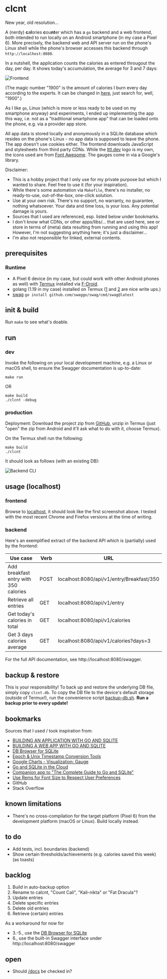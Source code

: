 # clcnt

New year, old resolution...

A (nerdy) **c**a**l**ories **c**ou**nt**er which has a `go` backend and a web frontend, both intended to run locally on an Android smartphone (in my case a Pixel 6).
More precisely, the backend web and API server run on the phone's Linux shell while the phone's browser accesses this backend through `http://localhost:8080`.

In a nutshell, the application counts the calories as entered througout the day, per day. It shows today's accumulation, the average for 3 and 7 days:

![Frontend](frontend.png)

(The magic number "1900" is the amount of calories I burn every day according to the experts. It can be changed in [here](templates/index.tmpl), just search for, well, "1900".)

As I like `go`, Linux (which is more or less ready to be used on my smartphone anyway) and experiments, I ended up implementing the app this way, i.e. not as a "traditional smartphone app" that can be loaded onto the phone, e.g. via a provider app store. 

All app data is stored locally and anonymously in a SQLite database which resides on the phone's Linux - no app data is supposed to leave the phone. The app doesn't use cookies either.
The frontend downloads JavaScript and stylesheets from third party CDNs. While the [lttl.dev](https://lttl.dev) logo is my own, the icons used are from [Font Awesome](https://fontawesome.com/). The gauges come in via a Google's library.

Disclaimer:
- This is a hobby project that I only use for my private purpose but which I wanted to share. Feel free to use it (for your inspiration).
- While there's some automation via `Makefile`, there's no installer, no ready-to-use, out-of-the-box, one-click solution. 
- Use at your own risk. There's no support, no warranty, no guarantee, nothing whatsoever. Your data and time loss, is your loss. Any potential damage is yours.
- Sources that I used are referenced, esp. listed below under bookmarks.
- I don't know what CDNs, or other apps/libs/... that are used here, see or store in terms of (meta) data resulting from running and using this app! However, I'm not suggesting anything here; it's just a disclaimer...
- I'm also not responsible for linked, external contents.

## prerequisites

### Runtime

- A Pixel 6 device (in my case, but could work with other Android phones as well) with [Termux](https://f-droid.org/en/packages/com.termux/) installed via [F-Droid](https://f-droid.org/).
- golang (1.19 in my case) installed on Termux ([1](https://www.techncyber.com/2022/12/golang-in-termux.html) and [2](http://rafalgolarz.com/blog/2017/01/15/running_golang_on_android/) are nice write ups.)
- [swag](https://github.com/swaggo/swag) `go install github.com/swaggo/swag/cmd/swag@latest`

## init & build

Run `make` to see what's doable.

## run

### dev

Invoke the following on your local development machine, e.g. a Linux or macOS shell, to ensure the Swagger documentation is up-to-date:

`make run`

OR

```
make build
./clcnt -debug
```

### production

Deployment: Download the project zip from [GitHub](https://github.com/m5lk3n/clcnt/archive/refs/heads/main.zip), unzip in Termux (just "open" the zip from Android and it'll ask what to do with it, choose Termux).

On the Termux shell run the following:

```
make build
./clcnt
```

It should look as follows (with an existing DB):

![Backend CLI](backend-cli.png)

## usage (localhost)

### frontend

Browse to [localhost](http://localhost:8080), it should look like the first screenshot above. I tested with the most recent Chrome and Firefox versions at the time of writing.

### backend

Here's an exemplified extract of the backend API which is (partially) used by the frontend:

| Use case | Verb | URL |
| --- | --- | --- |
| Add breakfast entry with 350 calories | POST | localhost:8080/api/v1/entry/Breakfast/350 |
| Retrieve all entries | GET | localhost:8080/api/v1/entry |
| Get today's calories in total | GET | localhost:8080/api/v1/calories |
| Get 3 days calories average | GET | localhost:8080/api/v1/calories?days=3 |

For the full API documentation, see http://localhost:8080/swagger.

## backup & restore

This is your responsibility!
To back up and restore the underlying DB file, simply copy `clcnt.db`. To copy the DB file to the device's default storage (outside of Termux!), run the convenience script [backup-db.sh](scripts/backup-db.sh).
**Run a backup prior to every update!**

## bookmarks

Sources that I used / took inspiration from:

- [BUILDING AN APPLICATION WITH GO AND SQLITE](https://www.allhandsontech.com/programming/golang/how-to-use-sqlite-with-go/)
- [BUILDING A WEB APP WITH GO AND SQLITE](https://www.allhandsontech.com/programming/golang/web-app-sqlite-go/)
- [DB Browser for SQLite](https://sqlitebrowser.org/)
- [Epoch & Unix Timestamp Conversion Tools](https://www.epochconverter.com/)
- [Google Charts - Visualization: Gauge](https://developers.google.com/chart/interactive/docs/gallery/gauge)
- [Go and SQLite in the Cloud](https://www.golang.dk/articles/go-and-sqlite-in-the-cloud)
- [Companion app to "The Complete Guide to Go and SQLite"](https://github.com/maragudk/sqlite-app)
- [Use Rems for Font Size to Respect User Preferences](https://www.aleksandrhovhannisyan.com/blog/use-rems-for-font-size/)
- GitHub
- Stack Overflow

## known limitations

- There's no cross-compilation for the target platform (Pixel 6) from the development platform (macOS or Linux). Build locally instead.

## to do

- Add tests, incl. boundaries (backend)
- Show certain thresholds/achievements (e.g. calories saved this week) (as toasts)

## backlog

1. Build in auto-backup option
2. Rename to calcnt, "Count Cali", "Kali-nikta" or "Fat Dracula"?
3. Update entries
4. Delete specific entries
5. Delete old entries
6. Retrieve (certain) entries

As a workaround for now for
- 3.-5., use the [DB Browser for SQLite](https://sqlitebrowser.org/)
- 6., use the built-in Swagger interface under http://localhost:8080/swagger

## open

- Should [/docs](/docs) be checked in?
